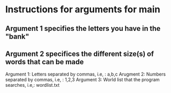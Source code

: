 # Instructions for arguments for main

## Argument 1 specifies the letters you have in the "bank"
## Argument 2 specifices the different size(s) of words that can be made 
Argument 1: Letters separated by commas, i.e, : a,b,c
Arugment 2: Numbers separated by commas, i.e, : 1,2,3
Argument 3: World list that the program searches, i.e,: wordlist.txt
